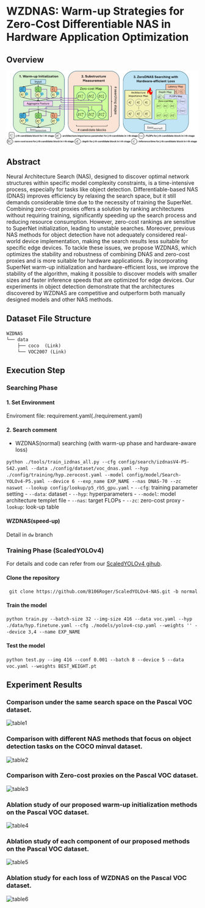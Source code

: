 # WZDNAS: Warm-up Strategies for Zero-Cost Differentiable NAS in Hardware Application Optimization
## Overview
![overview](./doc/overall_fig.png)

## Abstract
Neural Architecture Search (NAS), designed to discover optimal network structures within specific model complexity constraints, is a time-intensive process, especially for tasks like object detection. Differentiable-based NAS (DNAS) improves efficiency by relaxing the search space, but it still demands considerable time due to the necessity of training the SuperNet. Combining zero-cost proxies offers a solution by ranking architectures without requiring training, significantly speeding up the search process and reducing resource consumption. However, zero-cost rankings are sensitive to SuperNet initialization, leading to unstable searches. Moreover, previous NAS methods for object detection have not adequately considered real-world device implementation, making the search results less suitable for specific edge devices. To tackle these issues, we propose WZDNAS, which optimizes the stability and robustness of combining DNAS and zero-cost proxies and is more suitable for hardware applications. By incorporating SuperNet warm-up initialization and hardware-efficient loss, we improve the stability of the algorithm, making it possible to discover models with smaller sizes and faster inference speeds that are optimized for edge devices. Our experiments in object detection demonstrate that the architectures discovered by WZDNAS are competitive and outperform both manually designed models and other NAS methods.

## Dataset File Structure
```
WZDNAS
└── data
    ├── coco  (Link)
    └── VOC2007 (Link) 

```
## Execution Step
### Searching Phase
#### 1. Set Environment
Enviroment file: requirement.yaml(./requirement.yaml)
#### 2. Search comment
 - WZDNAS(normal) searching (with warm-up phase and hardware-aware loss)
 
```python ./tools/train_izdnas_all.py --cfg config/search/izdnasV4-P5-S42.yaml --data ./config/dataset/voc_dnas.yaml --hyp ./config/training/hyp.zerocost.yaml --model config/model/Search-YOLOv4-P5.yaml --device 6 --exp_name EXP_NAME --nas DNAS-70 --zc naswot --lookup config/lookup/p5_rb5_gpu.yaml```
    - ```--cfg```: training parameter setting
    - ```--data```: dataset
    - ```--hyp```: hyperparameters
    - ```--model```: model architecture templet file
    - ```--nas```: target FLOPs
    - ```--zc```: zero-cost proxy
    - ```lookup```: look-up table

#### WZDNAS(speed-up)
Detail in ```dw``` branch

### Training Phase (ScaledYOLOv4)
For details and code can refer from our [ScaledYOLOv4 gihub](https://github.com/B106Roger/ScaledYOLOv4-NAS/tree/normal).
#### Clone the repository
``` git clone https://github.com/B106Roger/ScaledYOLOv4-NAS.git -b normal```
#### Train the model
```python train.py --batch-size 32 --img-size 416 --data voc.yaml --hyp ./data/hyp.finetune.yaml --cfg ./models/yolov4-csp.yaml --weights '' --device 3,4 --name EXP_NAME```
#### Test the model
```python test.py --img 416 --conf 0.001 --batch 8 --device 5 --data voc.yaml --weights BEST_WEIGHT.pt```

## Experiment Results
### Comparison under the same search space on the Pascal VOC dataset.
![table1](./doc/result_csp_p5_comparision.png)
### Comparison with different NAS methods that focus on object detection tasks on the COCO minval dataset.
![table2](./doc/result_nas_comparision.png)
### Comparison with Zero-cost proxies on the Pascal VOC dataset.
![table3](./doc/result_zc_comparision.png)
### Ablation study of our proposed warm-up initialization methods on the Pascal VOC dataset.
![table4](./doc/result_ablation_warmup_comparision.png)
### Ablation study of each component of our proposed methods on the Pascal VOC dataset.
![table5](./doc/result_ablation_2parts_comparision.png)
### Ablation study for each loss of WZDNAS on the Pascal VOC dataset.
![table6](./doc/result_ablation_loss_comparision.png)




